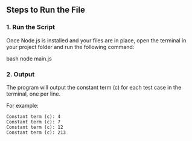 ## Steps to Run the File

### 1. Run the Script

Once Node.js is installed and your files are in place, open the terminal in your project folder and run the following command:

bash
node main.js


### 2. Output

The program will output the constant term (c) for each test case in the terminal, one per line.

For example:

```
Constant term (c): 4
Constant term (c): 7
Constant term (c): 12
Constant term (c): 213
